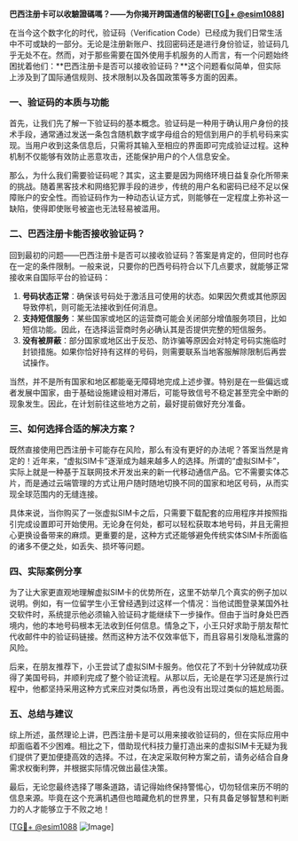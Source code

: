 **巴西注册卡可以收驗證碼嗎？——为你揭开跨国通信的秘密[[TG💪+ @esim1088](https://t.me/s/esim1088)]**

在当今这个数字化的时代，验证码（Verification Code）已经成为我们日常生活中不可或缺的一部分。无论是注册新账户、找回密码还是进行身份验证，验证码几乎无处不在。然而，对于那些需要在国外使用手机服务的人而言，有一个问题始终困扰着他们：**巴西注册卡是否可以接收验证码？**这个问题看似简单，但实际上涉及到了国际通信规则、技术限制以及各国政策等多方面的因素。

### 一、验证码的本质与功能

首先，让我们先了解一下验证码的基本概念。验证码是一种用于确认用户身份的技术手段，通常通过发送一条包含随机数字或字母组合的短信到用户的手机号码来实现。当用户收到这条信息后，只需将其输入至相应的界面即可完成验证过程。这种机制不仅能够有效防止恶意攻击，还能保护用户的个人信息安全。

那么，为什么我们需要验证码呢？其实，这主要是因为网络环境日益复杂化所带来的挑战。随着黑客技术和网络犯罪手段的进步，传统的用户名和密码已经不足以保障账户的安全性。而验证码作为一种动态认证方式，则能够在一定程度上弥补这一缺陷，使得即使账号被盗也无法轻易被滥用。

### 二、巴西注册卡能否接收验证码？

回到最初的问题——巴西注册卡是否可以接收验证码？答案是肯定的，但同时也存在一定的条件限制。一般来说，只要你的巴西号码符合以下几点要求，就能够正常接收来自国际平台的验证码：

1. **号码状态正常**：确保该号码处于激活且可使用的状态。如果因欠费或其他原因导致停机，则可能无法接收到任何消息。
2. **支持短信服务**：某些国家或地区的运营商可能会关闭部分增值服务项目，比如短信功能。因此，在选择运营商时务必确认其是否提供完整的短信服务。
3. **没有被屏蔽**：部分国家或地区出于反恐、防诈骗等原因会对特定号码实施临时封锁措施。如果你恰好持有这样的号码，则需要联系当地客服解除限制后再尝试操作。

当然，并不是所有国家和地区都能毫无障碍地完成上述步骤。特别是在一些偏远或者发展中国家，由于基础设施建设相对滞后，可能导致信号不稳定甚至完全中断的现象发生。因此，在计划前往这些地方之前，最好提前做好充分准备。

### 三、如何选择合适的解决方案？

既然直接使用巴西注册卡可能存在风险，那么有没有更好的办法呢？答案当然是肯定的！近年来，“虚拟SIM卡”逐渐成为越来越多人的选择。所谓的“虚拟SIM卡”，实际上就是一种基于互联网技术开发出来的新一代移动通信产品。它不需要实体芯片，而是通过云端管理的方式让用户随时随地切换不同的国家和地区号码，从而实现全球范围内的无缝连接。

具体来说，当你购买了一张虚拟SIM卡之后，只需要下载配套的应用程序并按照指引完成设置即可开始使用。无论身在何处，都可以轻松获取本地号码，并且无需担心更换设备带来的麻烦。更重要的是，这种方式还能够避免传统实体SIM卡所面临的诸多不便之处，如丢失、损坏等问题。

### 四、实际案例分享

为了让大家更直观地理解虚拟SIM卡的优势所在，这里不妨举几个真实的例子加以说明。例如，有一位留学生小王曾经遇到过这样一个情况：当他试图登录某国外社交软件时，系统提示他必须输入验证码才能继续下一步操作。但由于当时身处巴西境内，他的本地号码根本无法收到任何信息。情急之下，小王只好求助于朋友帮忙代收邮件中的验证码链接。然而这种方法不仅效率低下，而且容易引发隐私泄露的风险。

后来，在朋友推荐下，小王尝试了虚拟SIM卡服务。他仅花了不到十分钟就成功获得了美国号码，并顺利完成了整个验证流程。从那以后，无论是在学习还是旅行过程中，他都坚持采用这种方式来应对类似场景，再也没有出现过类似的尴尬局面。

### 五、总结与建议

综上所述，虽然理论上讲，巴西注册卡是可以用来接收验证码的，但在实际应用中却面临着不少困难。相比之下，借助现代科技力量打造出来的虚拟SIM卡无疑为我们提供了更加便捷高效的选择。不过，在决定采取何种方案之前，请务必结合自身需求权衡利弊，并根据实际情况做出最佳决策。

最后，无论您最终选择了哪条道路，请记得始终保持警惕心，切勿轻信来历不明的信息来源。毕竟在这个充满机遇但也暗藏危机的世界里，只有具备足够智慧和判断力的人才能够立于不败之地！

[[TG💪+ @esim1088](https://t.me/s/esim1088) ![Image](https://i.postimg.cc/4NQfJmqS/Snipaste-2025-05-13-00-14-12.png)]